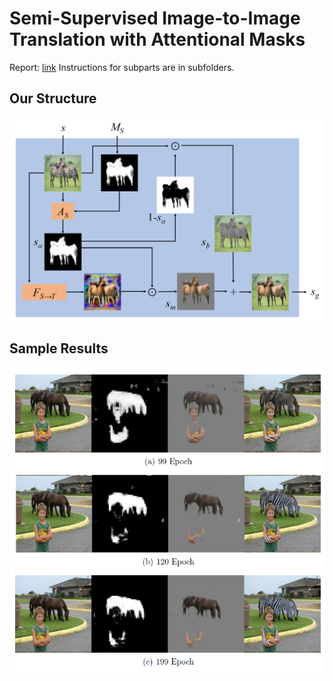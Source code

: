 # Semi-Supervised Image-to-Image Translation with Attentional Masks

Report: [link](https://drive.google.com/file/d/18BkgGvCY2atl36F9s2awYVbGC_tdQR4Z/view?usp=sharing)
Instructions for subparts are in subfolders.

## Our Structure

<img src='main/imgs/bs1.png' width="900px"/>

## Sample Results

<img src='imgs/temp.png' width="700px"/>